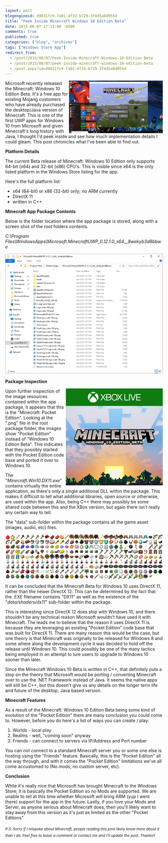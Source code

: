 ```yaml
---
layout: post
blogengineid: d9031fc9-fa01-4f33-b729-3f4d5a0d955d
title: "Peek Inside Minecraft Windows 10 Edition Beta"
date: 2015-08-07 17:15:00 -0500
comments: true
published: true
categories: ["blog", "archives"]
tags: ["Windows Store App"]
redirect_from: 
  - /post/2015/08/07/Peek-Inside-Minecraft-Windows-10-Edition-Beta
  - /post/2015/08/07/peek-inside-minecraft-windows-10-edition-beta
  - /post.aspx?id=d9031fc9-fa01-4f33-b729-3f4d5a0d955d
---
```

<!-- more -->

<img style="float: right;" src="/images/posts/2015/08/Win10MinecraftBeta001_300x168.png" alt="" />Microsoft recently released the Minecraft: Windows 10 Edition Beta. It's a free app for existing Mojang customers who have already purchased the desktop/Java version of Minecraft. This is one of the first UWP apps for Windows 10 from Microsoft and given Minecraft's long history with Java, I thought I'd peek inside and see how much implementation details I could gleam. This post chronicles what I've been able to find out.

**Platform Details**

The current Beta release of Minecraft: Windows 10 Edition only supports 64-bit (x64) and 32-bit (x86) CPU's. This is visible since x64 is the only listed platform in the Windows Store listing for the app.

Here's the full platform list:
<ul>
<li>x64 (64-bit) or x86 (32-bit) only; no ARM currently</li>
<li>DirectX 11</li>
<li>written in C++</li>
</ul>

**Minecraft App Package Contents**

Below is the folder location where the app package is stored, along with a screen shot of the root folders contents.

<em>C:\Program Files\WindowsApps\Microsoft.MinecraftUWP_0.12.1.0_x64__8wekyb3d8bbwe</em>

<img src="/images/posts/2015/08/Win10MinecraftBetaPackageFolder.png" alt="" />

**Package Inspection**

<img style="float: right;" src="/images/posts/2015/08/MCSquare310x310Logo.scale-100.png" alt="" />

Upon further inspection of the image resources contained within the app package, it appears that this is the "Minecraft: Pocket Edition". Looking at the ".png" file in the root package folder, the images show "Pocket Edition" instead of "Windows 10 Edition Beta". This indicates that they possibly started with the Pocket Edition code base and ported it over to Windows 10.

The "<em>Minecraft.Win10.DX11.exe</em>" contains virtually the entire application, as there's only a single additional DLL within the package. This makes it difficult to tell what additional libraries, open source or otherwise, are used within the app. Also, being C++ there may possibly be some shared code between this and the XBox version, but again there isn't really any certain way to tell.

The "data" sub-folder within the package contains all the game asset (images, audio, etc) files.

<img style="display: block; margin-left: auto; margin-right: auto;" src="/images/posts/2015/08/Win10MinecraftImageAssets.png" alt="" />

It can be concluded that the Minecraft Beta for Windows 10 uses DirectX 11, rather than the newer DirectX 12. This can be determined by the fact that the .EXE filename contains "DX11" as well as the existence of the "<em>data/shaders/dx11</em>" sub-folder within the package.

This is interesting since DirectX 12 does ship with Windows 10, and there shouldn't be any technical reason Microsoft wouldn't have used it with Minecraft. The leads me to believe that the reason it uses DirectX 11 is because they are leveraging an existing "Pocket Edition" code base that was built for DirectX 11. There are many reason this would be the case, but one theory is that Minecraft was originally to be released for Windows 8 and some where along the development cycle it was decided to hold off the release until Windows 10. This could possibly be one of the many tactics being employed in an attempt to lure users to upgrade to Windows 10 sooner than later.

Since the Minecraft Windows 10 Beta is written in C++, that definitely puts a stop on the theory that Microsoft would be porting / converting Minecraft over to use the .NET Framework instead of Java. It seems the native apps will still be C++, but this doesn't give us any details on the longer term life and future of the desktop, Java based version.

**Minecraft Features**

As a result of the Minecraft: Windows 10 Edition Beta being some kind of evolution of the "Pocket Edition" there are many conclusion you could come to. However, before you do here's a list of ways you can create / play:
<ol>
<li>Worlds - local play</li>
<li>Realms - well, "coming soon" anyway</li>
<li>Friends - can connect to servers via IP/Address and Port number</li>
</ol>

You can not connect to a standard Minecraft server you or some one else is hosting using the "Friends" feature. Basically, this is the "Pocket Edition" all the way through, and with it comes the "Pocket Edition" limitations we've all come accustomed to (No mods, no custom server, etc).

**Conclusion**

While it's really nice that Microsoft has brought Minecraft to the Windows Store; it is basically the Pocket Edition so no Mods are supported. We are unable to tell at this time whether Microsoft will bring ARM (yup I went there) support for the app in the future. Lastly, if you love your Mods and Server, as anyone serious about Minecraft does, then you'll likely want to stay away from this version as it's just as limited as the other "Pocket Editions"

<sub><em>P.S. Sorry if I mispoke about Minecraft, people reading this post likely know more about it than I do. Feel free to leave a comment or contact me and I'll update the post. Thanks!!</em></sub>
